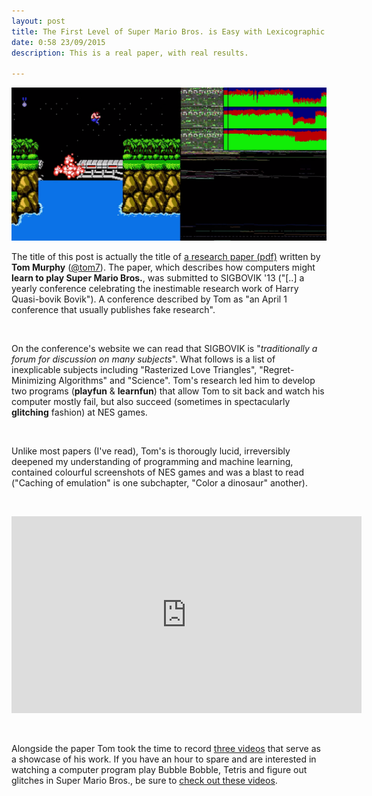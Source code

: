 ```yaml
---
layout: post
title: The First Level of Super Mario Bros. is Easy with Lexicographic Orderings and Time Travel... after that it gets a little tricky
date: 0:58 23/09/2015
description: This is a real paper, with real results.

---
```

<a href="https://youtu.be/YGJHR9Ovszs?t=740"><img src="/assets/images/contra-1.png" class="post" alt="Contra (NES) being played by AI."></a>

The title of this post is actually the title of [a research paper (pdf)](http://www.cs.cmu.edu/~tom7/mario/mario.pdf) written by <b>Tom Murphy</b> ([@tom7](https://twitter.com/tom7)). The paper, which describes how computers might <b>learn to play Super Mario Bros.</b>, was submitted to SIGBOVIK '13 ("[..] a yearly conference celebrating the inestimable research work of Harry Quasi-bovik Bovik"). A conference described by Tom as "an April 1 conference that usually publishes fake research".

&nbsp;

On the conference's website we can read that SIGBOVIK is "<i>traditionally a forum for discussion on many subjects</i>". What follows is a list of inexplicable subjects including "Rasterized Love Triangles", "Regret-Minimizing Algorithms" and "Science". Tom's research led him to develop two programs (<b>playfun</b> & <b>learnfun</b>) that allow Tom to sit back and watch his computer mostly fail, but also succeed (sometimes in spectacularly <b>glitching</b> fashion) at NES games.

&nbsp;

Unlike most papers (I've read), Tom's is thorougly lucid, irreversibly deepened my understanding of programming and machine learning, contained colourful screenshots of NES games and was a blast to read ("Caching of emulation" is one subchapter, "Color a dinosaur" another).

&nbsp;

<iframe width="560" height="315" src="https://www.youtube.com/embed/xOCurBYI_gY" frameborder="0" allowfullscreen></iframe>

&nbsp;

Alongside the paper Tom took the time to record [three videos](https://www.youtube.com/playlist?list=PLQ-I7v-e2txK_Y_zU6q6TUr6-P5eWzXUd) that serve as a showcase of his work. If you have an hour to spare and are interested in watching a computer program play Bubble Bobble, Tetris and figure out glitches in Super Mario Bros., be sure to [check out these videos](http://www.cs.cmu.edu/~tom7/mario/).
